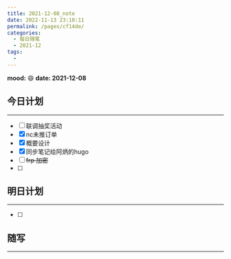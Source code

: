```yaml
---
title: 2021-12-08_note
date: 2022-11-13 23:10:11
permalink: /pages/cf14de/
categories:
  - 每日随笔
  - 2021-12
tags:
  - 
---
```

**mood:** :smile:  									**date: 2021-12-08**  
## 今日计划  
------
- [ ]  联调抽奖活动
- [x] nc未推订单
- [x] 概要设计
- [x] 同步笔记给阿炳的hugo
- [ ] ~~frp 加密~~
- [ ] 
## 明日计划  
------
- [ ]  
## 随写 
------
